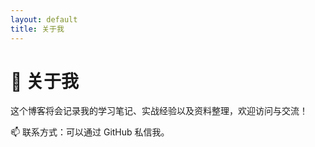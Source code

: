 ```yaml
---
layout: default
title: 关于我
---
```


# 👋 关于我

这个博客将会记录我的学习笔记、实战经验以及资料整理，欢迎访问与交流！

📫 联系方式：可以通过 GitHub 私信我。
